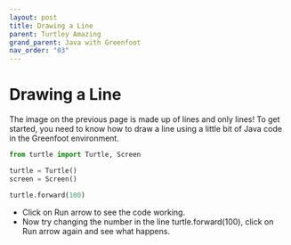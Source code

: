 ```yaml
---
layout: post
title: Drawing a Line
parent: Turtley Amazing
grand_parent: Java with Greenfoot
nav_order: "03"
---
```


# Drawing a Line

The image on the previous page is made up of lines and only lines! To get started, you need to know how to draw a line using a little bit of Java code in the Greenfoot environment.

```python
from turtle import Turtle, Screen

turtle = Turtle()
screen = Screen()

turtle.forward(100)
```

- Click on Run arrow to see the code working.
- Now try changing the number in the line turtle.forward(100), click on Run arrow again and see what happens.
